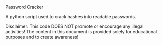 Password Cracker 

A python script used to crack hashes into readable passwords.

Disclaimer: This code DOES NOT promote or encourage any illegal activities! The content in this document is provided solely for educational purposes and to create awareness!

